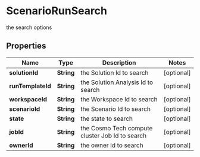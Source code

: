 

# ScenarioRunSearch

the search options

## Properties

Name | Type | Description | Notes
------------ | ------------- | ------------- | -------------
**solutionId** | **String** | the Solution Id to search |  [optional]
**runTemplateId** | **String** | the Solution Analysis Id to search |  [optional]
**workspaceId** | **String** | the Workspace Id to search |  [optional]
**scenarioId** | **String** | the Scenario Id to search |  [optional]
**state** | **String** | the state to search |  [optional]
**jobId** | **String** | the Cosmo Tech compute cluster Job Id to search |  [optional]
**ownerId** | **String** | the owner Id to search |  [optional]



